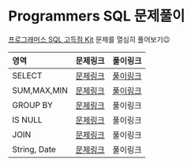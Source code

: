 # Programmers SQL 문제풀이
[프로그래머스 SQL 고득점 Kit](https://programmers.co.kr/learn/challenges?tab=sql_practice_kit) 문제를 열심히 풀어보기😉

|영역|문제링크|풀이링크|
|:------|:------|:------|
|SELECT|[문제링크](https://programmers.co.kr/learn/courses/30/parts/17042)|[풀이링크](https://github.com/threegenie/programmers_SQL/blob/main/SELECT.md)|
|SUM,MAX,MIN|[문제링크](https://programmers.co.kr/learn/courses/30/parts/17043)|[풀이링크](https://github.com/threegenie/programmers_SQL/blob/main/SUM%2CMAX%2CMIN.md)|
|GROUP BY|[문제링크](https://programmers.co.kr/learn/courses/30/parts/17044)|풀이링크|
|IS NULL|[문제링크](https://programmers.co.kr/learn/courses/30/parts/17045)|풀이링크|
|JOIN|[문제링크](https://programmers.co.kr/learn/courses/30/parts/17046)|풀이링크|
|String, Date|[문제링크](https://programmers.co.kr/learn/courses/30/parts/17047)|풀이링크|
